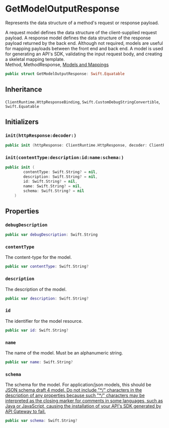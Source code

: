 # GetModelOutputResponse

Represents the data structure of a method's request or response payload.

<div class="remarks">
A request model defines the data structure of the client-supplied request payload. A response model defines the data structure of the response payload returned by the back end. Although not required, models are useful for mapping payloads between the front end and back end.
A model is used for generating an API's SDK, validating the input request body, and creating a skeletal mapping template.
</div>
<div class="seeAlso">
Method, MethodResponse, <a href="https:​//docs.aws.amazon.com/apigateway/latest/developerguide/models-mappings.html">Models and Mappings
</div>

``` swift
public struct GetModelOutputResponse: Swift.Equatable 
```

## Inheritance

`ClientRuntime.HttpResponseBinding`, `Swift.CustomDebugStringConvertible`, `Swift.Equatable`

## Initializers

### `init(httpResponse:decoder:)`

``` swift
public init (httpResponse: ClientRuntime.HttpResponse, decoder: ClientRuntime.ResponseDecoder? = nil) throws 
```

### `init(contentType:description:id:name:schema:)`

``` swift
public init (
        contentType: Swift.String? = nil,
        description: Swift.String? = nil,
        id: Swift.String? = nil,
        name: Swift.String? = nil,
        schema: Swift.String? = nil
    )
```

## Properties

### `debugDescription`

``` swift
public var debugDescription: Swift.String 
```

### `contentType`

The content-type for the model.

``` swift
public var contentType: Swift.String?
```

### `description`

The description of the model.

``` swift
public var description: Swift.String?
```

### `id`

The identifier for the model resource.

``` swift
public var id: Swift.String?
```

### `name`

The name of the model. Must be an alphanumeric string.

``` swift
public var name: Swift.String?
```

### `schema`

The schema for the model. For application/json models, this should be <a target="_blank" href="https:​//tools.ietf.org/html/draft-zyp-json-schema-04">JSON schema draft 4 model. Do not include "\*/" characters in the description of any properties because such "\*/" characters may be interpreted as the closing marker for comments in some languages, such as Java or JavaScript, causing the installation of your API's SDK generated by API Gateway to fail.

``` swift
public var schema: Swift.String?
```
